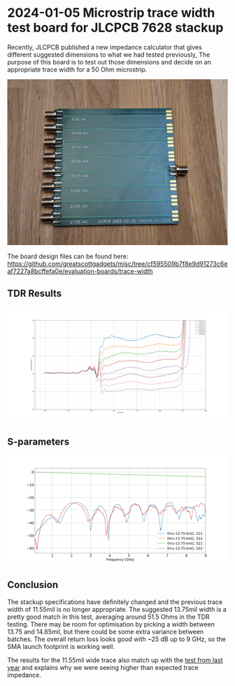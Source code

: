 # 2024-01-05 Microstrip trace width test board for JLCPCB 7628 stackup

Recently, JLCPCB published a new impedance calculator that gives different suggested dimensions to what we had tested previously, The purpose of this board is to test out those dimensions and decide on an appropriate trace width for a 50 Ohm microstrip.

![Board image, showing 8 traces ranging from 9.35mil to 17.05mil with SMA connector footprints at each end](board.jpg)

The board design files can be found here: https://github.com/greatscottgadgets/misc/tree/cf595509b7f8e9d91273c6eaf7227a8bcffefa0e/evaluation-boards/trace-width

## TDR Results

![](tdr.svg)

## S-parameters

![](thru-13.75.svg)

## Conclusion

The stackup specifications have definitely changed and the previous trace width of 11.55mil is no longer appropriate. The suggested 13.75mil width is a pretty good match in this test, averaging around 51.5 Ohms in the TDR testing. There may be room for optimisation by picking a width between 13.75 and 14.85mil, but there could be some extra variance between batches. The overall return loss looks good with ~25 dB up to 9 GHz, so the SMA launch footprint is working well.

The results for the 11.55mil wide trace also match up with the [test from last year](https://github.com/greatscottgadgets/lab-notes/tree/main/rf-testing/2023-04-19-sma-jlcpcb-test-board#readme) and explains why we were seeing higher than expected trace impedance.
